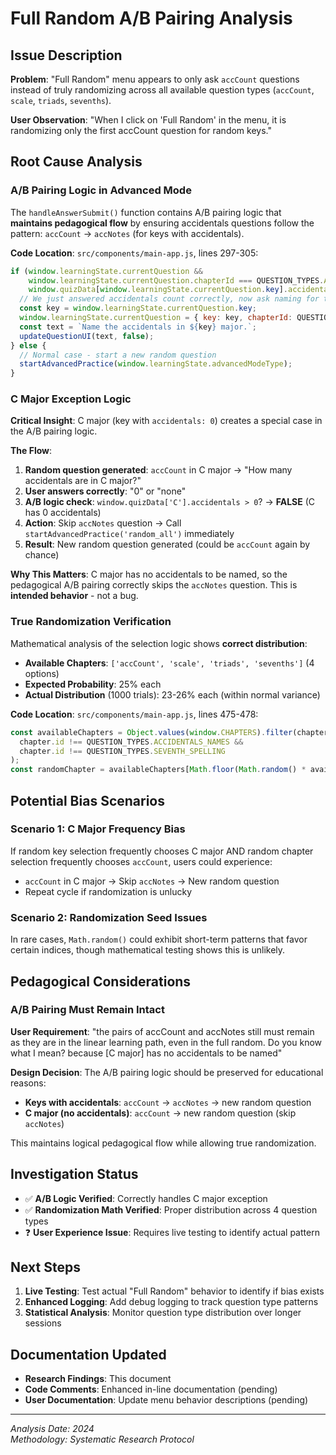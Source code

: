 # Full Random A/B Pairing Analysis

## Issue Description
**Problem**: "Full Random" menu appears to only ask `accCount` questions instead of truly randomizing across all available question types (`accCount`, `scale`, `triads`, `sevenths`).

**User Observation**: "When I click on 'Full Random' in the menu, it is randomizing only the first accCount question for random keys."

## Root Cause Analysis

### A/B Pairing Logic in Advanced Mode
The `handleAnswerSubmit()` function contains A/B pairing logic that **maintains pedagogical flow** by ensuring accidentals questions follow the pattern: `accCount` → `accNotes` (for keys with accidentals).

**Code Location**: `src/components/main-app.js`, lines 297-305:
```javascript
if (window.learningState.currentQuestion && 
    window.learningState.currentQuestion.chapterId === QUESTION_TYPES.ACCIDENTALS_COUNT &&
    window.quizData[window.learningState.currentQuestion.key].accidentals > 0) {
  // We just answered accidentals count correctly, now ask naming for the same key
  const key = window.learningState.currentQuestion.key;
  window.learningState.currentQuestion = { key: key, chapterId: QUESTION_TYPES.ACCIDENTALS_NAMES };
  const text = `Name the accidentals in ${key} major.`;
  updateQuestionUI(text, false);
} else {
  // Normal case - start a new random question
  startAdvancedPractice(window.learningState.advancedModeType);
}
```

### C Major Exception Logic
**Critical Insight**: C major (key with `accidentals: 0`) creates a special case in the A/B pairing logic.

**The Flow**:
1. **Random question generated**: `accCount` in C major → "How many accidentals are in C major?"
2. **User answers correctly**: "0" or "none" 
3. **A/B logic check**: `window.quizData['C'].accidentals > 0`? → **FALSE** (C has 0 accidentals)
4. **Action**: Skip `accNotes` question → Call `startAdvancedPractice('random_all')` immediately
5. **Result**: New random question generated (could be `accCount` again by chance)

**Why This Matters**: C major has no accidentals to be named, so the pedagogical A/B pairing correctly skips the `accNotes` question. This is **intended behavior** - not a bug.

### True Randomization Verification
Mathematical analysis of the selection logic shows **correct distribution**:
- **Available Chapters**: `['accCount', 'scale', 'triads', 'sevenths']` (4 options)
- **Expected Probability**: 25% each
- **Actual Distribution** (1000 trials): 23-26% each (within normal variance)

**Code Location**: `src/components/main-app.js`, lines 475-478:
```javascript
const availableChapters = Object.values(window.CHAPTERS).filter(chapter => 
  chapter.id !== QUESTION_TYPES.ACCIDENTALS_NAMES &&
  chapter.id !== QUESTION_TYPES.SEVENTH_SPELLING
);
const randomChapter = availableChapters[Math.floor(Math.random() * availableChapters.length)];
```

## Potential Bias Scenarios

### Scenario 1: C Major Frequency Bias
If random key selection frequently chooses C major AND random chapter selection frequently chooses `accCount`, users could experience:
- `accCount` in C major → Skip `accNotes` → New random question
- Repeat cycle if randomization is unlucky

### Scenario 2: Randomization Seed Issues
In rare cases, `Math.random()` could exhibit short-term patterns that favor certain indices, though mathematical testing shows this is unlikely.

## Pedagogical Considerations

### A/B Pairing Must Remain Intact
**User Requirement**: "the pairs of accCount and accNotes still must remain as they are in the linear learning path, even in the full random. Do you know what I mean? because [C major] has no accidentals to be named"

**Design Decision**: The A/B pairing logic should be preserved for educational reasons:
- **Keys with accidentals**: `accCount` → `accNotes` → new random question
- **C major (no accidentals)**: `accCount` → new random question (skip `accNotes`)

This maintains logical pedagogical flow while allowing true randomization.

## Investigation Status
- ✅ **A/B Logic Verified**: Correctly handles C major exception
- ✅ **Randomization Math Verified**: Proper distribution across 4 question types  
- ❓ **User Experience Issue**: Requires live testing to identify actual pattern

## Next Steps
1. **Live Testing**: Test actual "Full Random" behavior to identify if bias exists
2. **Enhanced Logging**: Add debug logging to track question type patterns
3. **Statistical Analysis**: Monitor question type distribution over longer sessions

## Documentation Updated
- **Research Findings**: This document
- **Code Comments**: Enhanced in-line documentation (pending)
- **User Documentation**: Update menu behavior descriptions (pending)

---
*Analysis Date: 2024*  
*Methodology: Systematic Research Protocol* 